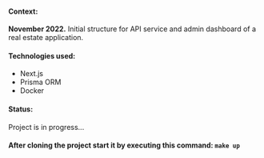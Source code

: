 #### Context:
__November 2022.__ Initial structure for API service and admin dashboard of a real estate application.

#### Technologies used:
- Next.js
- Prisma ORM
- Docker

#### Status:
Project is in progress...

#### After cloning the project start it by executing this command: ```make up```
